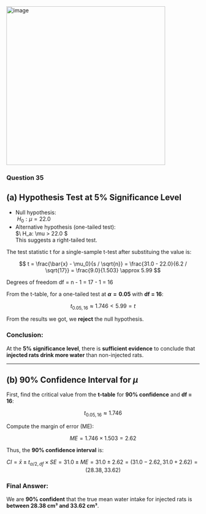 <img width="414" alt="image" src="https://github.com/user-attachments/assets/b75a350d-f4a1-4eaa-9897-15b0f9b1069b" />

### Question 35

## **(a) Hypothesis Test at 5% Significance Level**  
 
- Null hypothesis:  
  $\ H_0: \mu = 22.0$  
- Alternative hypothesis (one-tailed test):  
  $\ H_a: \mu > 22.0 $  
  This suggests a right-tailed test.

The test statistic t for a single-sample t-test after substituing the value is:  

$$
t = \frac{\bar{x} - \mu_0}{s / \sqrt{n}} = \frac{31.0 - 22.0}{6.2 / \sqrt{17}} = \frac{9.0}{1.503} \approx 5.99
$$  

Degrees of freedom df = n - 1 = 17 - 1 = 16 

From the t-table, for a one-tailed test at **$\alpha = 0.05$** with **df = 16**:  

$$
t_{0.05,16} \approx 1.746 < 5.99 = t
$$  

From the results we got, we **reject** the null hypothesis.

### **Conclusion:**  
At the **5% significance level**, there is **sufficient evidence** to conclude that **injected rats drink more water** than non-injected rats.

---

## **(b) 90% Confidence Interval for $\mu$**  

First, find the critical value from the **t-table** for **90% confidence** and **df = 16**:  

$$
t_{0.05,16} \approx 1.746
$$  

Compute the margin of error (ME):  

$$
ME = 1.746 \times 1.503 = 2.62
$$  

Thus, the **90% confidence interval** is:  

$$
CI = \bar{x} \pm t_{\alpha/2, df} \times SE = 31.0 \pm ME = 31.0 \pm 2.62 = (31.0 - 2.62, 31.0 + 2.62) = (28.38, 33.62)
$$  

### **Final Answer:**  
We are **90% confident** that the true mean water intake for injected rats is **between 28.38 cm³ and 33.62 cm³**.
